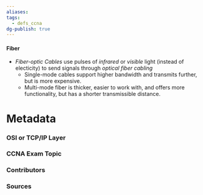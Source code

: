 ```yaml
---
aliases: 
tags:
  - defs_ccna
dg-publish: true
---
```

#### Fiber
- *Fiber-optic Cables* use pulses of *infrared* or *visible* light (instead of electicity) to send signals through *optical fiber cabling*
	- Single-mode cables support higher bandwidth and transmits further, but is more expensive.
	- Multi-mode fiber is thicker, easier to work with, and offers more functionality, but has a shorter transmissible distance.

# Metadata
### OSI or TCP/IP Layer

### CCNA Exam Topic

### Contributors

### Sources

